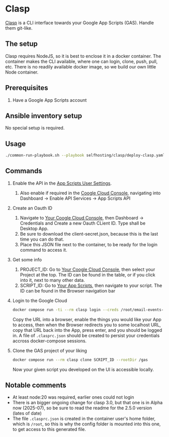 # Clasp

[Clasp](https://github.com/google/clasp) is a CLI interface towards your Google App Scripts (GAS). Handle them git-like.

## The setup

Clasp requires NodeJS, so it is best to enclose it in a docker container. The container makes the CLI available, where one can login, clone, push, pull, etc. There is no readily available docker image, so we build our own little Node container.

## Prerequisites

1. Have a Google App Scripts account

## Ansible inventory setup

No special setup is required.

## Usage

```bash
./common-run-playbook.sh --playbook selfhosting/clasp/deploy-clasp.yaml --no-check
```

## Commands

1. Enable the API in the [App Scripts User Settings](https://script.google.com/home/usersettings).
   1. Also enable if required in the [Coogle Cloud Console](https://console.cloud.google.com), navigating into Dashboard -> Enable API Services -> App Scripts API

2. Create an Oauth ID
   1. Navigate to [Your Coogle Cloud Console](https://console.cloud.google.com), then Dashboard -> Credentials and Create a new Oauth CLient ID. Type shall be Desktop App.
   2. Be sure to download the client-secret.json, because this is the last time you can do that.
   3. Place this JSON file next to the container, to be ready for the login command to access it.

3. Get some info
   1. PROJECT_ID: Go to [Your Coogle Cloud Console](https://console.cloud.google.com), then select your Project at the top. The ID can be found in the table, or if you click into it, next to many other data.
   2. SCRIPT_ID: Go to [Your App Scripts](https://script.google.com), then navigate to your script. The ID can be found in the Browser navigation bar

4. Login to the Google Cloud

    ```bash
    docker compose run -ti --rm clasp login --creds /root/email-events-client-secret.json --no-localhost
    ```

    Copy the URL into a browser, enable the things you would like your App to access, then when the Browser redirects you to some localhost URL, copy that URL back into the App, press enter, and you should be logged in. A file of `.clasprc.json` should be created to persist your credentials accross docker-compose sessions.

5. Clone the GAS project of your liking

    ```bash
    docker compose run --rm clasp clone SCRIPT_ID --rootDir /gas
    ```

    Now your given script you developed on the UI is accessible locally.

## Notable comments

- At least node:20 was required, earlier ones could not login
- There is an bigger ongoing change for clasp 3.0, but that one is in Alpha now (2025-07), so be sure to read the readme for the 2.5.0 version (lates of date)
- The file `.clasprc.json` is created in the container user's home folder, which is `/root`, so this is why the config folder is mounted into this one, to get access to this generated file.
